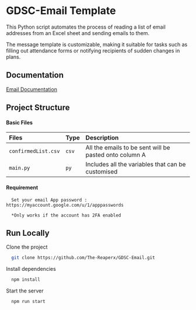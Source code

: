 
# GDSC-Email Template

This Python script automates the process of reading a list of email addresses from an Excel sheet and sending emails to them.

The message template is customizable, making it suitable for tasks such as filling out attendance forms or notifying recipients of sudden changes in plans.







## Documentation

[Email Documentation](https://doc-0k-1c-prod-03-apps-viewer.googleusercontent.com/viewer2/prod-03/pdf/8b1dggj67vdbb21isgte5p8prreev71a/23l0udv4t1muiutq0t8e8slc4g3d7bcu/1717321200000/3/108501799928777222278/APznzaYwRHne8_x9MIUPinZ3MgFgoFA1U1GyaHJyqkOwGVJtFVfXYFobqZFCW7grWc1IfD-uNBTrENaTd7MnfVDtX8I8wioJuwCrsK2j5-W5qav5PNirzwKrGuAVjga4mHm0sWinUdyDnLcoMLqlqUGMVzruXTvA6obKjtpL9UIHQdSAfgFjKaEwx4d-8HajnLSRnvzqgoYFCKjwB2mpcf1QvI4bVySoiG_dUDzBJafSYkfmHiuR1s3RQ4VrQtHUbRDktHYswWfqmqsSgPMF-nbxaYVpEy-vxcUEqk5AuDU0PXaUKrrn8m2j9KjDV-xMbg0dNSI2fkAyHvYlbWEGtlPiAyxhjK8BQFUgq3-MBAa89-C9yyBrbEiF3r9HE_IMKDVyPWh8SqucLLeDVEcU6Sb59ZQ3WD7NVw==?authuser=0&nonce=mn2j93iq20i2m&user=108501799928777222278&hash=v0l8apeochu5otm8uf8qvbpj6bb7a9b1)


## Project Structure

#### Basic Files



| Files | Type     | Description                |
| :-------- | :------- | :------------------------- |
| `confirmedList.csv` | `csv` |  All the emails to be sent will be pasted onto column A |
| `main.py` | `py` |  Includes all the variables that can be customised|

#### Requirement

```http
  Set your email App password : https://myaccount.google.com/u/1/apppasswords
  
  *Only works if the account has 2FA enabled
```



## Run Locally

Clone the project

```bash
  git clone https://github.com/The-Reaperx/GDSC-Email.git
```


Install dependencies

```bash
  npm install
```

Start the server

```bash
  npm run start
```

